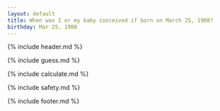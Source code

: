 ```yaml
---
layout: default
title: When was I or my baby conceived if born on March 25, 1908?
birthday: Mar 25, 1908
---
```


{% include header.md %}

{% include guess.md %}

{% include calculate.md %}

{% include safety.md %}

{% include footer.md %}



